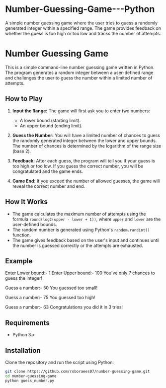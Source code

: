 # Number-Guessing-Game---Python
A simple number guessing game where the user tries to guess a randomly generated integer within a specified range. The game provides feedback on whether the guess is too high or too low and tracks the number of attempts.


# Number Guessing Game

This is a simple command-line number guessing game written in Python. The program generates a random integer between a user-defined range and challenges the user to guess the number within a limited number of attempts.

## How to Play

1. **Input the Range:** The game will first ask you to enter two numbers:
   - A lower bound (starting limit).
   - An upper bound (ending limit).

2. **Guess the Number:** You will have a limited number of chances to guess the randomly generated integer between the lower and upper bounds. The number of chances is determined by the logarithm of the range size (base 2).

3. **Feedback:** After each guess, the program will tell you if your guess is too high or too low. If you guess the correct number, you will be congratulated and the game ends.

4. **Game End:** If you exceed the number of allowed guesses, the game will reveal the correct number and end.

## How It Works

- The game calculates the maximum number of attempts using the formula `round(log2(upper - lower + 1))`, where `upper` and `lower` are the user-defined bounds.
- The random number is generated using Python's `random.randint()` function.
- The game gives feedback based on the user's input and continues until the number is guessed correctly or the attempts are exhausted.

## Example

Enter Lower bound:- 1
Enter Upper bound:- 100
You've only 7 chances to guess the integer!

Guess a number:- 50
You guessed too small!

Guess a number:- 75
You guessed too high!

Guess a number:- 63
Congratulations you did it in 3 tries!


## Requirements

- Python 3.x

## Installation

Clone the repository and run the script using Python:

```bash
git clone https://github.com/roboraees07/number-guessing-game.git
cd number-guessing-game
python guess_number.py

